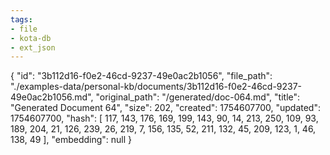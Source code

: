 ```yaml
---
tags:
- file
- kota-db
- ext_json
---
```

{
  "id": "3b112d16-f0e2-46cd-9237-49e0ac2b1056",
  "file_path": "./examples-data/personal-kb/documents/3b112d16-f0e2-46cd-9237-49e0ac2b1056.md",
  "original_path": "/generated/doc-064.md",
  "title": "Generated Document 64",
  "size": 202,
  "created": 1754607700,
  "updated": 1754607700,
  "hash": [
    117,
    143,
    176,
    169,
    199,
    143,
    90,
    14,
    213,
    250,
    109,
    93,
    189,
    204,
    21,
    126,
    239,
    26,
    219,
    7,
    156,
    135,
    52,
    211,
    132,
    45,
    209,
    123,
    1,
    46,
    138,
    49
  ],
  "embedding": null
}